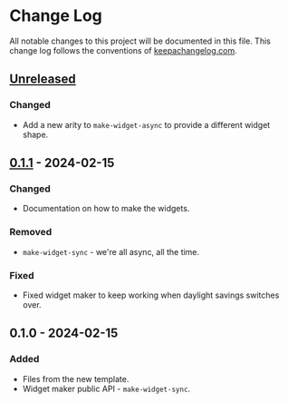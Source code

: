 # Change Log
All notable changes to this project will be documented in this file. This change log follows the conventions of [keepachangelog.com](http://keepachangelog.com/).

## [Unreleased]
### Changed
- Add a new arity to `make-widget-async` to provide a different widget shape.

## [0.1.1] - 2024-02-15
### Changed
- Documentation on how to make the widgets.

### Removed
- `make-widget-sync` - we're all async, all the time.

### Fixed
- Fixed widget maker to keep working when daylight savings switches over.

## 0.1.0 - 2024-02-15
### Added
- Files from the new template.
- Widget maker public API - `make-widget-sync`.

[Unreleased]: https://sourcehost.site/your-name/jaiaani/compare/0.1.1...HEAD
[0.1.1]: https://sourcehost.site/your-name/jaiaani/compare/0.1.0...0.1.1
